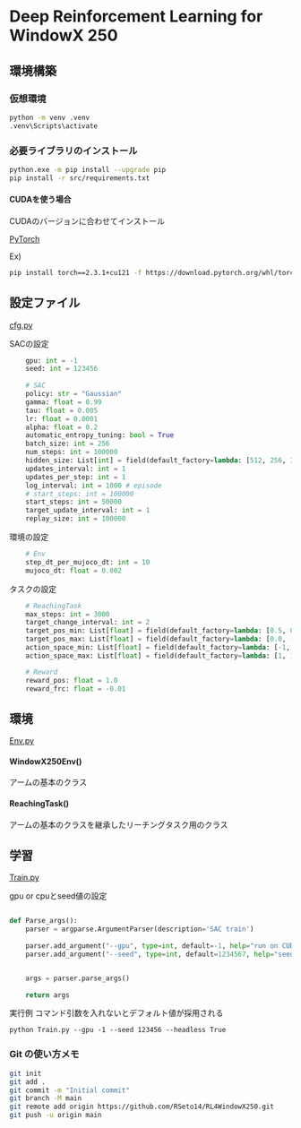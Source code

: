 # Deep Reinforcement Learning for WindowX 250

## 環境構築

### 仮想環境

```bash
python -m venv .venv
.venv\Scripts\activate
```

### 必要ライブラリのインストール

```bash
python.exe -m pip install --upgrade pip
pip install -r src/requirements.txt
```

#### CUDAを使う場合

CUDAのバージョンに合わせてインストール

[PyTorch](https://pytorch.org/)

Ex)

```bash
pip install torch==2.3.1+cu121 -f https://download.pytorch.org/whl/torch_stable.html
```

## 設定ファイル

[cfg.py](./Scripts/cfg.py)

SACの設定

```python
    gpu: int = -1
    seed: int = 123456
    
    # SAC
    policy: str = "Gaussian"
    gamma: float = 0.99
    tau: float = 0.005
    lr: float = 0.0001
    alpha: float = 0.2
    automatic_entropy_tuning: bool = True
    batch_size: int = 256
    num_steps: int = 100000
    hidden_size: List[int] = field(default_factory=lambda: [512, 256, 128]) # 512, 256, 128
    updates_interval: int = 1
    updates_per_step: int = 1
    log_interval: int = 1000 # episode
    # start_steps: int = 100000
    start_steps: int = 50000
    target_update_interval: int = 1
    replay_size: int = 100000
```

環境の設定

```python
    # Env
    step_dt_per_mujoco_dt: int = 10
    mujoco_dt: float = 0.002

```

タスクの設定

```python
    # ReachingTask
    max_steps: int = 3000
    target_change_interval: int = 2
    target_pos_min: List[float] = field(default_factory=lambda: [0.5, 0.3, 0.5])
    target_pos_max: List[float] = field(default_factory=lambda: [0.0, -0.3, 0.2])
    action_space_min: List[float] = field(default_factory=lambda: [-1, -1, -1, -1, -1, -1])
    action_space_max: List[float] = field(default_factory=lambda: [1, 1, 1, 1, 1, 1, ])

    # Reward
    reward_pos: float = 1.0
    reward_frc: float = -0.01
```
## 環境

[Env.py](./Scripts/Env.py)

#### WindowX250Env()

アームの基本のクラス

#### ReachingTask()

アームの基本のクラスを継承したリーチングタスク用のクラス

## 学習

[Train.py](./Scripts/Train.py)

gpu or cpuとseed値の設定
```python 

def Parse_args():
    parser = argparse.ArgumentParser(description='SAC train')
    
    parser.add_argument("--gpu", type=int, default=-1, help="run on CUDA (default: 0) cpu: -1")
    parser.add_argument("--seed", type=int, default=1234567, help="seed")


    args = parser.parse_args()
    
    return args

```

実行例
コマンド引数を入れないとデフォルト値が採用される
```
python Train.py --gpu -1 --seed 123456 --headless True
```


### Git の使い方メモ

```bash
git init
git add .
git commit -m "Initial commit"
git branch -M main
git remote add origin https://github.com/RSeto14/RL4WindowX250.git
git push -u origin main
```

